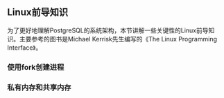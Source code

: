 ## Linux前导知识
为了更好地理解PostgreSQL的系统架构，本节讲解一些关键性的Linux前导知识。主要参考的图书是Michael Kerrisk先生编写的《The Linux Programming Interface》。

### 使用fork创建进程

### 私有内存和共享内存



